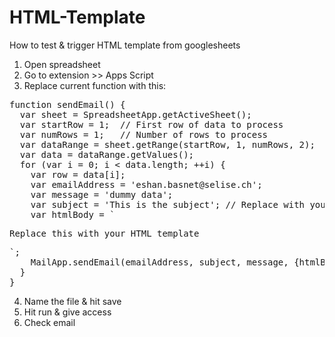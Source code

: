 # HTML-Template
How to test &amp; trigger HTML template from googlesheets

1. Open spreadsheet
2. Go to extension >> Apps Script
3. Replace current function with this:
<pre>
function sendEmail() {
  var sheet = SpreadsheetApp.getActiveSheet();
  var startRow = 1;  // First row of data to process
  var numRows = 1;   // Number of rows to process
  var dataRange = sheet.getRange(startRow, 1, numRows, 2);
  var data = dataRange.getValues();
  for (var i = 0; i < data.length; ++i) {
    var row = data[i];
    var emailAddress = 'eshan.basnet@selise.ch'; 
    var message = 'dummy data';      
    var subject = 'This is the subject'; // Replace with your subject line
    var htmlBody = `<p>Replace this with your HTML template</p>`;
    MailApp.sendEmail(emailAddress, subject, message, {htmlBody:htmlBody});
  }
}
</pre>
4. Name the file & hit save
5. Hit run & give access
6. Check email
